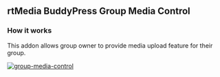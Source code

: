## rtMedia BuddyPress Group Media Control

### How it works
This addon allows group owner to provide media upload feature for their group.

[![group-media-control](https://cloud.githubusercontent.com/assets/7807348/7955300/ce1e4d36-09f4-11e5-8e1f-2e699e6be586.png)](https://cloud.githubusercontent.com/assets/7807348/7955300/ce1e4d36-09f4-11e5-8e1f-2e699e6be586.png)
